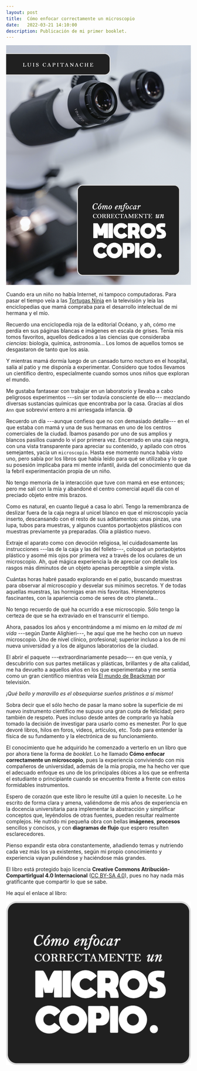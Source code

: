 ```yaml
---
layout: post
title:  Cómo enfocar correctamente un microscopio
date:   2022-03-21 14:10:00
description: Publicación de mi primer booklet.
---
```


<div class="profile float-right">
    <img class="img-fluid img-post z-depth-1 rounded" src="/assets/img/cover-como-enfocar.png">
</div>

Cuando era un niño no había Internet, ni tampoco computadoras. Para pasar el tiempo veía a las <a href="https://es.wikipedia.org/wiki/Tortugas_Ninja" target="blank">Tortugas Ninja</a> en la televisión y leía las enciclopedias que mamá compraba para el desarrollo intelectual de mi hermana y el mío.

Recuerdo una enciclopedía roja de la editorial Océano, y ah, cómo me perdía en sus páginas blancas e imágenes en escala de grises. Tenía mis tomos favoritos, aquellos dedicados a las ciencias que consideraba _ciencias_: biología, química, astronomía... Los lomos de aquellos tomos se desgastaron de tanto que los asía.

Y mientras mamá dormía luego de un cansado turno nocturo en el hospital, salía al patio y me disponía a experimentar. Considero que todos llevamos un científico dentro, especialmente cuando somos unos niños que exploran el mundo.

Me gustaba fantasear con trabajar en un laboratorio y llevaba a cabo peligrosos experimentos ---sin ser todavía consciente de ello--- mezclando diversas sustancias químicas que encontraba por la casa. Gracias al dios `Ann` que sobreviví entero a mi arriesgada infancia. :sweat_smile:

Recuerdo un día ---aunque confieso que no con demasiado detalle--- en el que estaba con mamá y una de sus hermanas en uno de los centros comerciales de la ciudad. Íbamos pasando por uno de sus amplios y blancos pasillos cuando lo ví por primera vez. Encerrado en una caja negra, con una vista transparente para apreciar su contenido, y apilado con otros semejantes, yacía un `microscopío`. Hasta ese momento nunca había visto uno, pero sabía por los libros que había leído para qué se utilizaba y lo que su posesión implicaba para mi mente infantil, ávida del conocimiento que da la febril experimentación propia de un niño.

No tengo memoría de la interacción que tuve con mamá en ese entonces; pero me salí con la mía y abandoné el centro comercial aquél día con el preciado objeto entre mis brazos.

Como es natural, en cuanto llegué a casa lo abrí. Tengo la remembranza de deslizar fuera de la caja negra al unicel blanco en que el microscopío yacía inserto, descansando con el resto de sus aditamentos: unas pinzas, una lupa, tubos para muestras, y algunos cuantos portaobjetos plásticos con muestras previamente ya preparadas. Olía a plástico nuevo.

Extraje el aparato como con devoción religiosa, leí cuidadosamente las instrucciones ---las de la caja y las del folleto---, coloqué un portaobjetos plástico y asomé mis ojos por primera vez a través de los oculares de un microscopio. Ah, qué mágica experiencia la de apreciar con detalle los rasgos más diminutos de un objeto apenas perceptible a simple vista.

Cuántas horas habré pasado explorando en el patio, buscando muestras para observar al microscopio y desvelar sus mínimos secretos. Y de todas aquellas muestras, las hormigas eran mis favoritas. Himenópteros fascinantes, con la apariencia como de seres de otro planeta...

No tengo recuerdo de qué ha ocurrido a ese microscopio. Sólo tengo la certeza de que se ha extraviado en el transcurrir el tiempo.

Ahora, pasados los años y encontrándome a mí mismo en _la mitad de mi vida_ ---según Dante Alighieri---, he aquí que me he hecho con un nuevo microscopio. Uno de nivel clínico, profesional; superior incluso a los de mi nueva universidad y a los de algunos laboratorios de la ciudad.

El abrir el paquete ---extraordinariamente pesado--- en que venía, y descubrirlo con sus partes metálicas y plásticas, brillantes y de alta calidad, me ha devuelto a aquellos años en los que experimentaba y me sentía como un gran científico mientras veía <a href="https://es.wikipedia.org/wiki/Tortugas_Ninja" target="blank">El mundo de Beackman</a> por televisión.

_¡Qué bello y maravillo es el obsequiarse sueños prístinos a sí mismo!_

Sobra decir que el sólo hecho de pasar la mano sobre la superficie de mi nuevo instrumento científico me supuso una gran cuota de felicidad; pero también de respeto. Pues incluso desde antes de comprarlo ya había tomado la decisión de investigar para usarlo como es menester. Por lo que devoré libros, hilos en foros, videos, artículos, etc. Todo para entender la física de su fundamento y la electrónica de su funcionamiento.

El conocimiento que he adquirido he comenzado a verterlo en un libro que por ahora tiene la forma de _booklet_. Lo he llamado **Cómo enfocar correctamente un microscopio**, pues la experiencia conviviendo con mis compañeros de universidad, además de la mía propia, me ha hecho ver que el adecuado enfoque es uno de los principales óbices a los que se enfrenta el estudiante o principiante cuando se encuentra frente a frente con estos formidables instrumentos.

Espero de corazón que este libro le resulte útil a quien lo necesite. Lo he escrito de forma clara y amena, valiéndome de mis años de experiencia en la docencia universitaria para implementar la abstracción y simplificar conceptos que, leyéndolos de otras fuentes, pueden resultar realmente complejos. He nutrido mi pequeña obra con bellas **imágenes**, **procesos** sencillos y concisos, y con **diagramas de flujo** que espero resulten esclarecedores.

Pienso expandir esta obra constantemente, añadiendo temas y nutriendo cada vez más los ya existentes, según mi propio conocimiento y experiencia vayan puliéndose y haciéndose más grandes.

El libro está protegido bajo licencia **Creative Commons Atribución-CompartirIgual 4.0 Internacional** (<a href="https://creativecommons.org/licenses/by-sa/4.0/deed.es" target="blank">CC BY-SA 4.0</a>), pues no hay nada más gratificante que compartir lo que se sabe.

He aquí el enlace al libro:

<div class="row justify-content-sm-center">
    <div class="col-sm-4 mt-3 mt-md-0">
        <a href="/bookdown/cómo-enfocar-correctamente/" target="blank"><img src="/assets/img/cover_title.png" alt="botton" class="img-fluid"/></a>
    </div>
</div>